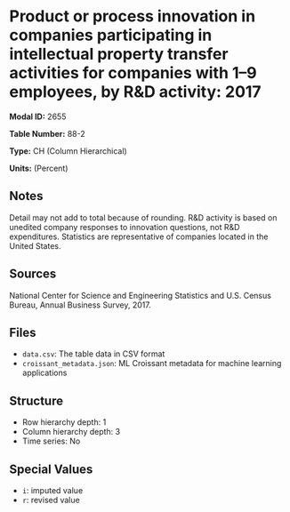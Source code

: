# Product or process innovation in companies participating in intellectual property transfer activities for companies with 1&#8211;9 employees, by R&D activity: 2017

**Modal ID:** 2655

**Table Number:** 88-2

**Type:** CH (Column Hierarchical)

**Units:** (Percent)

## Notes

Detail may not add to total because of rounding. R&D activity is based on unedited company responses to innovation questions, not R&D expenditures. Statistics are representative of companies located in the United States.

## Sources

National Center for Science and Engineering Statistics and U.S. Census Bureau, Annual Business Survey, 2017.

## Files

- `data.csv`: The table data in CSV format
- `croissant_metadata.json`: ML Croissant metadata for machine learning applications

## Structure

- Row hierarchy depth: 1
- Column hierarchy depth: 3
- Time series: No

## Special Values

- `i`: imputed value
- `r`: revised value
